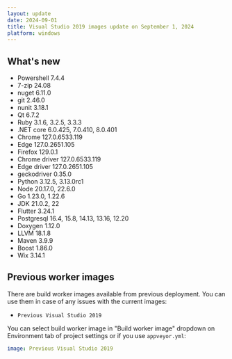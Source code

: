 ```yaml
---
layout: update
date: 2024-09-01
title: Visual Studio 2019 images update on September 1, 2024
platform: windows
---
```


## What's new

* Powershell 7.4.4
* 7-zip 24.08
* nuget 6.11.0
* git 2.46.0
* nunit 3.18.1
* Qt 6.7.2
* Ruby 3.1.6, 3.2.5, 3.3.3
* .NET core 6.0.425, 7.0.410, 8.0.401
* Chrome 127.0.6533.119
* Edge 127.0.2651.105
* Firefox 129.0.1
* Chrome driver 127.0.6533.119
* Edge driver 127.0.2651.105
* geckodriver 0.35.0
* Python 3.12.5, 3.13.0rc1
* Node 20.17.0, 22.6.0
* Go 1.23.0, 1.22.6
* JDK 21.0.2, 22
* Flutter 3.24.1
* Postgresql 16.4, 15.8, 14.13, 13.16, 12.20
* Doxygen 1.12.0
* LLVM 18.1.8
* Maven 3.9.9
* Boost 1.86.0
* Wix 3.14.1


## Previous worker images

There are build worker images available from previous deployment. You can use them in case of any issues with the current images:

* `Previous Visual Studio 2019`

You can select build worker image in "Build worker image" dropdown on Environment tab of project settings or if you use `appveyor.yml`:

```yaml
image: Previous Visual Studio 2019
```
